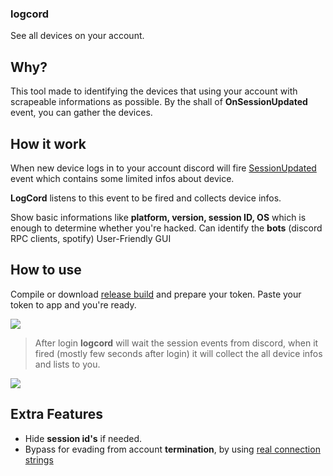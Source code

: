 ### logcord
See all devices on your account.

## Why?
This tool made to identifying the devices that using your account with scrapeable informations as possible.
By the shall of **OnSessionUpdated** event, you can gather the devices.

## How it work
When new device logs in to your account discord will fire [SessionUpdated](https://ilinked1337.gitbook.io/anarchy/documentation/clients/discordsocketclient#events#SessionUpdated) event which contains some limited infos about device.

**LogCord** listens to this event to be fired and collects device infos.

Show basic informations like **platform, version, session ID, OS** which is enough to determine whether you're hacked.
Can identify the **bots** (discord RPC clients, spotify)
User-Friendly GUI

## How to use
Compile or download [release build](https://github.com/arshx86/LogCord/releases/tag/stable) and prepare your token. Paste your token to app and you're ready.

![](https://media.discordapp.net/attachments/921528250939883550/993594161972383844/unknown.png?width=836&height=468)

> After login **logcord** will wait the session events from discord, when it fired (mostly few seconds after login) it will collect the all device infos and lists to you.

![](https://media.discordapp.net/attachments/921528250939883550/993598987456221295/unknown.png?width=808&height=468)

## Extra Features
* Hide **session id's** if needed. 
* Bypass for evading from account **termination**, by using  [real connection strings](https://github.com/arshx86/LogCord/blob/380b78e8d2cdfbe13f5986377f6dc993935a3bcc/src/Forms/Menu.cs#L194)
